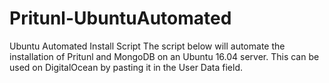 # Pritunl-UbuntuAutomated
Ubuntu Automated Install Script The script below will automate the installation of Pritunl and MongoDB on an Ubuntu 16.04 server. This can be used on DigitalOcean by pasting it in the User Data field.
